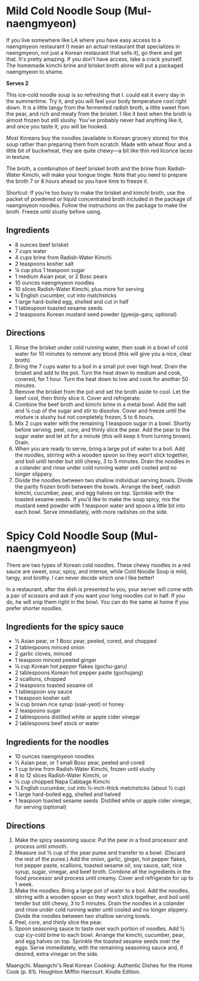 # Mild Cold Noodle Soup (Mul-naengmyeon)

If you live somewhere like LA where you have easy access to a naengmyeon restaurant (I mean an actual restaurant that specializes in naengmyeon, not just a Korean restaurant that sells it), go there and get that.  It's pretty amazing.  If you don't have access, take a crack yourself.  The homemade kimchi brine and brisket broth alone will put a packaged naengmyeon to shame.

**Serves 2**

This ice-cold noodle soup is so refreshing that I. could eat it every day in the summertime. Try it, and you will feel your body temperature cool right down. It is a little tangy from the fermented radish broth, a little sweet from the pear, and rich and meaty from the brisket. I like it best when the broth is almost frozen but still slushy. You’ve probably never had anything like it, and once you taste it, you will be hooked.

Most Koreans buy the noodles (available in Korean grocery stores) for this soup rather than preparing them from scratch. Made with wheat flour and a little bit of buckwheat, they are quite chewy—a bit like thin red licorice laces in texture.

The broth, a combination of beef brisket broth and the brine from Radish-Water Kimchi, will make your tongue tingle. Note that you need to prepare the broth 7 or 8 hours ahead so you have time to freeze it.

Shortcut: If you’re too busy to make the brisket and kimchi broth, use the packet of powdered or liquid concentrated broth included in the package of naengmyeon noodles. Follow the instructions on the package to make the broth. Freeze until slushy before using.

## Ingredients

* 8 ounces beef brisket
* 7 cups water
* 4 cups brine from Radish-Water Kimchi
* 2 teaspoons kosher salt
* ¼ cup plus 1 teaspoon sugar
* 1 medium Asian pear, or 2 Bosc pears
* 10 ounces naengmyeon noodles
* 10 slices Radish-Water Kimchi, plus more for serving
* ¼ English cucumber, cut into matchsticks
* 1 large hard-boiled egg, shelled and cut in half
* 1 tablespoon toasted sesame seeds
* 2 teaspoons Korean mustard seed powder (gyeoja-garu; optional)

## Directions

1. Rinse the brisket under cold running water, then soak in a bowl of cold water for 10 minutes to remove any blood (this will give you a nice, clear broth).
1. Bring the 7 cups water to a boil in a small pot over high heat. Drain the brisket and add to the pot. Turn the heat down to medium and cook, covered, for 1 hour. Turn the heat down to low and cook for another 50 minutes.
1. Remove the brisket from the pot and set the broth aside to cool. Let the beef cool, then thinly slice it. Cover and refrigerate.
1. Combine the beef broth and kimchi brine in a metal bowl. Add the salt and ¼ cup of the sugar and stir to dissolve. Cover and freeze until the mixture is slushy but not completely frozen, 5 to 6 hours.
1. Mix 2 cups water with the remaining 1 teaspoon sugar in a bowl. Shortly before serving, peel, core, and thinly slice the pear. Add the pear to the sugar water and let sit for a minute (this will keep it from turning brown). Drain.
1. When you are ready to serve, bring a large pot of water to a boil. Add the noodles, stirring with a wooden spoon so they won’t stick together, and boil until tender but still chewy, 3 to 5 minutes. Drain the noodles in a colander and rinse under cold running water until cooled and no longer slippery.
1. Divide the noodles between two shallow individual serving bowls. Divide the partly frozen broth between the bowls. Arrange the beef, radish kimchi, cucumber, pear, and egg halves on top. Sprinkle with the toasted sesame seeds. If you’d like to make the soup spicy, mix the mustard seed powder with 1 teaspoon water and spoon a little bit into each bowl. Serve immediately, with more radishes on the side.

# Spicy Cold Noodle Soup (Mul-naengmyeon)

There are two types of Korean cold noodles. These chewy noodles in a red sauce are sweet, sour, spicy, and intense, while Cold Noodle Soup is mild, tangy, and brothy. I can never decide which one I like better!

In a restaurant, after the dish is presented to you, your server will come with a pair of scissors and ask if you want your long noodles cut in half. If you do, he will snip them right in the bowl. You can do the same at home if you prefer shorter noodles.

## Ingredients for the spicy sauce

* ½ Asian pear, or 1 Bosc pear, peeled, cored, and chopped
* 2 tablespoons minced onion
* 2 garlic cloves, minced
* 1 teaspoon minced peeled ginger
* ¼ cup Korean hot pepper flakes (gochu-garu)
* 2 tablespoons Korean hot pepper paste (gochujang)
* 2 scallions, chopped
* 2 teaspoons toasted sesame oil
* 1 tablespoon soy sauce
* 1 teaspoon kosher salt
* ¼ cup brown rice syrup (ssal-yeot) or honey
* 2 teaspoons sugar
* 2 tablespoons distilled white or apple cider vinegar
* 2 tablespoons beef stock or water

## Ingredients for the noodles

* 10 ounces naengmyeon noodles
* ½ Asian pear, or 1 small Bosc pear, peeled and cored
* 1 cup brine from Radish-Water Kimchi, frozen until slushy
* 8 to 12 slices Radish-Water Kimchi, or
* ⅓ cup chopped Napa Cabbage Kimchi
* ½ English cucumber, cut into ½-inch-thick matchsticks (about ½ cup)
* 1 large hard-boiled egg, shelled and halved
* 1 teaspoon toasted sesame seeds ​ Distilled white or apple cider vinegar, for serving (optional)

## Directions

1. Make the spicy seasoning sauce: Put the pear in a food processor and process until smooth.
1. Measure out ½ cup of the pear puree and transfer to a bowl. (Discard the rest of the puree.) Add the onion, garlic, ginger, hot pepper flakes, hot pepper paste, scallions, toasted sesame oil, soy sauce, salt, rice syrup, sugar, vinegar, and beef broth. Combine all the ingredients in the food processor and process until creamy. Cover and refrigerate for up to 1 week.
1. Make the noodles: Bring a large pot of water to a boil. Add the noodles, stirring with a wooden spoon so they won’t stick together, and boil until tender but still chewy, 3 to 5 minutes. Drain the noodles in a colander and rinse under cold running water until cooled and no longer slippery. Divide the noodles between two shallow serving bowls.
1. Peel, core, and thinly slice the pear.
1. Spoon seasoning sauce to taste over each portion of noodles. Add ½ cup icy-cold brine to each bowl. Arrange the kimchi, cucumber, pear, and egg halves on top. Sprinkle the toasted sesame seeds over the eggs. Serve immediately, with the remaining seasoning sauce and, if desired, extra vinegar on the side.

Maangchi. Maangchi's Real Korean Cooking: Authentic Dishes for the Home Cook (p. 61). Houghton Mifflin Harcourt. Kindle Edition.
